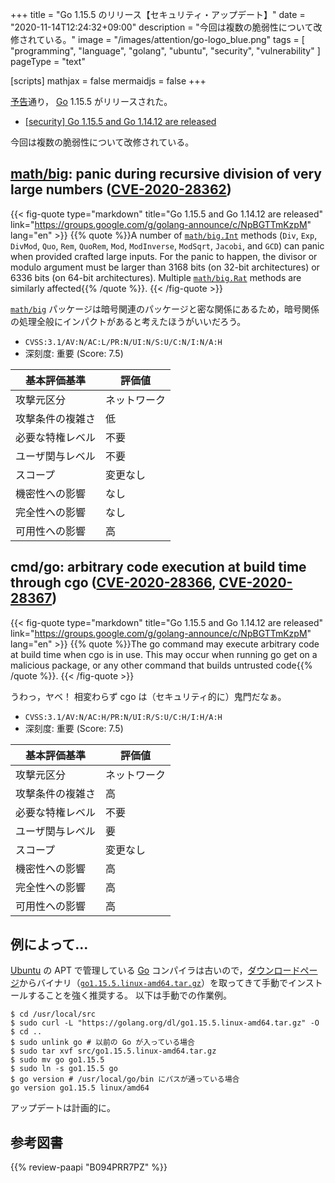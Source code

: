 +++
title = "Go 1.15.5 のリリース【セキュリティ・アップデート】"
date =  "2020-11-14T12:24:32+09:00"
description = "今回は複数の脆弱性について改修されている。"
image = "/images/attention/go-logo_blue.png"
tags  = [ "programming", "language", "golang", "ubuntu", "security", "vulnerability" ]
pageType = "text"

[scripts]
  mathjax = false
  mermaidjs = false
+++

[予告](https://groups.google.com/g/golang-announce/c/kMa3eup0qhU "[security] Go 1.15.5 and Go 1.14.12 pre-announcement")通り， [Go] 1.15.5 がリリースされた。

- [[security] Go 1.15.5 and Go 1.14.12 are released](https://groups.google.com/g/golang-announce/c/NpBGTTmKzpM)

今回は複数の脆弱性について改修されている。

## [math/big][big]: panic during recursive division of very large numbers ([CVE-2020-28362])

{{< fig-quote type="markdown" title="Go 1.15.5 and Go 1.14.12 are released" link="https://groups.google.com/g/golang-announce/c/NpBGTTmKzpM" lang="en" >}}
{{% quote %}}A number of [`math/big.Int`](https://pkg.go.dev/math/big#Int) methods (`Div`, `Exp`, `DivMod`, `Quo`, `Rem`, `QuoRem`, `Mod`, `ModInverse`, `ModSqrt`, `Jacobi`, and `GCD`) can panic when provided crafted large inputs. For the panic to happen, the divisor or modulo argument must be larger than 3168 bits (on 32-bit architectures) or 6336 bits (on 64-bit architectures). Multiple [`math/big.Rat`](https://pkg.go.dev/math/big#Rat) methods are similarly affected{{% /quote %}}.
{{< /fig-quote >}}

[`math/big`][big] パッケージは暗号関連のパッケージと密な関係にあるため，暗号関係の処理全般にインパクトがあると考えたほうがいいだろう。

- `CVSS:3.1/AV:N/AC:L/PR:N/UI:N/S:U/C:N/I:N/A:H`
- 深刻度: 重要 (Score: 7.5)

| 基本評価基準     | 評価値       |
| ---------------- | ------------ |
| 攻撃元区分       | ネットワーク |
| 攻撃条件の複雑さ | 低           |
| 必要な特権レベル | 不要         |
| ユーザ関与レベル | 不要         |
| スコープ         | 変更なし     |
| 機密性への影響   | なし         |
| 完全性への影響   | なし         |
| 可用性への影響   | 高           |

## cmd/go: arbitrary code execution at build time through cgo ([CVE-2020-28366], [CVE-2020-28367])

{{< fig-quote type="markdown" title="Go 1.15.5 and Go 1.14.12 are released" link="https://groups.google.com/g/golang-announce/c/NpBGTTmKzpM" lang="en" >}}
{{% quote %}}The go command may execute arbitrary code at build time when cgo is in use. This may occur when running go get on a malicious package, or any other command that builds untrusted code{{% /quote %}}.
{{< /fig-quote >}}

うわっ，ヤベ！ 相変わらず cgo は（セキュリティ的に）鬼門だなぁ。

- `CVSS:3.1/AV:N/AC:H/PR:N/UI:R/S:U/C:H/I:H/A:H`
- 深刻度: 重要 (Score: 7.5)

| 基本評価基準     | 評価値       |
| ---------------- | ------------ |
| 攻撃元区分       | ネットワーク |
| 攻撃条件の複雑さ | 高           |
| 必要な特権レベル | 不要         |
| ユーザ関与レベル | 要           |
| スコープ         | 変更なし     |
| 機密性への影響   | 高           |
| 完全性への影響   | 高           |
| 可用性への影響   | 高           |

## 例によって...

[Ubuntu] の APT で管理している [Go] コンパイラは古いので，[ダウンロードページ](https://golang.org/dl/ "Downloads - The Go Programming Language")からバイナリ（[`go1.15.5.linux-amd64.tar.gz`](https://golang.org/dl/go1.15.5.linux-amd64.tar.gz)）を取ってきて手動でインストールすることを強く推奨する。
以下は手動での作業例。

```text
$ cd /usr/local/src
$ sudo curl -L "https://golang.org/dl/go1.15.5.linux-amd64.tar.gz" -O
$ cd ..
$ sudo unlink go # 以前の Go が入っている場合
$ sudo tar xvf src/go1.15.5.linux-amd64.tar.gz
$ sudo mv go go1.15.5
$ sudo ln -s go1.15.5 go
$ go version # /usr/local/go/bin にパスが通っている場合
go version go1.15.5 linux/amd64
```

アップデートは計画的に。

[Go]: https://golang.org/ "The Go Programming Language"
[Ubuntu]: https://www.ubuntu.com/ "The leading operating system for PCs, IoT devices, servers and the cloud | Ubuntu"
[CVE-2020-28362]: https://nvd.nist.gov/vuln/detail/CVE-2020-28362
[CVE-2020-28366]: https://nvd.nist.gov/vuln/detail/CVE-2020-28366
[CVE-2020-28367]: https://nvd.nist.gov/vuln/detail/CVE-2020-28367
[big]: https://golang.org/pkg/math/big/ "big - The Go Programming Language"

## 参考図書

{{% review-paapi "B094PRR7PZ" %}} <!-- プログラミング言語Go -->
